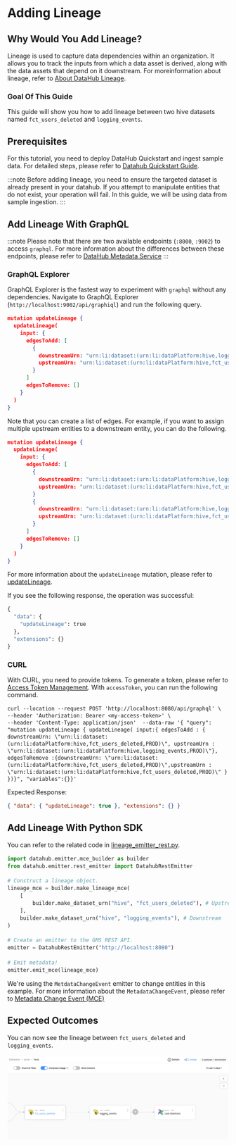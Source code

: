 # Adding Lineage

## Why Would You Add Lineage?

Lineage is used to capture data dependencies within an organization. It allows you to track the inputs from which a data asset is derived, along with the data assets that depend on it downstream.
For moreinformation about lineage, refer to [About DataHub Lineage](/docs/lineage/lineage-feature-guide.md).

### Goal Of This Guide

This guide will show you how to add lineage between two hive datasets named `fct_users_deleted` and `logging_events`.

## Prerequisites

For this tutorial, you need to deploy DataHub Quickstart and ingest sample data.
For detailed steps, please refer to [Datahub Quickstart Guide](/docs/quickstart.md).

:::note
Before adding lineage, you need to ensure the targeted dataset is already present in your datahub.
If you attempt to manipulate entities that do not exist, your operation will fail.
In this guide, we will be using data from sample ingestion.
:::

## Add Lineage With GraphQL

:::note
Please note that there are two available endpoints (`:8000`, `:9002`) to access `graphql`.
For more information about the differences between these endpoints, please refer to [DataHub Metadata Service](../../../metadata-service/README.md#graphql-api)
:::

### GraphQL Explorer

GraphQL Explorer is the fastest way to experiment with `graphql` without any dependencies.
Navigate to GraphQL Explorer (`http://localhost:9002/api/graphiql`) and run the following query.

```json
mutation updateLineage {
  updateLineage(
    input: {
      edgesToAdd: [
        {
          downstreamUrn: "urn:li:dataset:(urn:li:dataPlatform:hive,logging_events,PROD)"
          upstreamUrn: "urn:li:dataset:(urn:li:dataPlatform:hive,fct_users_deleted,PROD)"
        }
      ]
      edgesToRemove: []
    }
  )
}
```

Note that you can create a list of edges. For example, if you want to assign multiple upstream entities to a downstream entity, you can do the following.

```json
mutation updateLineage {
  updateLineage(
    input: {
      edgesToAdd: [
        {
          downstreamUrn: "urn:li:dataset:(urn:li:dataPlatform:hive,logging_events,PROD)"
          upstreamUrn: "urn:li:dataset:(urn:li:dataPlatform:hive,fct_users_deleted,PROD)"
        }
        {
          downstreamUrn: "urn:li:dataset:(urn:li:dataPlatform:hive,logging_events,PROD)"
          upstreamUrn: "urn:li:dataset:(urn:li:dataPlatform:hive,fct_users_created,PROD)"
        }
      ]
      edgesToRemove: []
    }
  )
}

```

For more information about the `updateLineage` mutation, please refer to [updateLineage](https://datahubproject.io/docs/graphql/mutations/#updatelineage).

If you see the following response, the operation was successful:

```python
{
  "data": {
    "updateLineage": true
  },
  "extensions": {}
}
```

### CURL

With CURL, you need to provide tokens. To generate a token, please refer to [Access Token Management](/docs/api/graphql/token-management.md).
With `accessToken`, you can run the following command.

```shell
curl --location --request POST 'http://localhost:8080/api/graphql' \
--header 'Authorization: Bearer <my-access-token>' \
--header 'Content-Type: application/json'  --data-raw '{ "query": "mutation updateLineage { updateLineage( input:{ edgesToAdd : { downstreamUrn: \"urn:li:dataset:(urn:li:dataPlatform:hive,fct_users_deleted,PROD)\", upstreamUrn : \"urn:li:dataset:(urn:li:dataPlatform:hive,logging_events,PROD)\"}, edgesToRemove :{downstreamUrn: \"urn:li:dataset:(urn:li:dataPlatform:hive,fct_users_deleted,PROD)\",upstreamUrn : \"urn:li:dataset:(urn:li:dataPlatform:hive,fct_users_deleted,PROD)\" } })}", "variables":{}}'
```

Expected Response:

```json
{ "data": { "updateLineage": true }, "extensions": {} }
```

## Add Lineage With Python SDK

You can refer to the related code in [lineage_emitter_rest.py](https://github.com/datahub-project/datahub/blob/master/metadata-ingestion/examples/library/lineage_emitter_rest.py).

```python
import datahub.emitter.mce_builder as builder
from datahub.emitter.rest_emitter import DatahubRestEmitter

# Construct a lineage object.
lineage_mce = builder.make_lineage_mce(
    [
        builder.make_dataset_urn("hive", "fct_users_deleted"), # Upstream
    ],
    builder.make_dataset_urn("hive", "logging_events"), # Downstream
)

# Create an emitter to the GMS REST API.
emitter = DatahubRestEmitter("http://localhost:8080")

# Emit metadata!
emitter.emit_mce(lineage_mce)
```

We're using the `MetdataChangeEvent` emitter to change entities in this example.
For more information about the `MetadataChangeEvent`, please refer to [Metadata Change Event (MCE)](/docs/what/mxe.md#metadata-change-event-mce)

## Expected Outcomes

You can now see the lineage between `fct_users_deleted` and `logging_events`.

![lineage-added](../../imgs/apis/tutorials/lineage-added.png)
